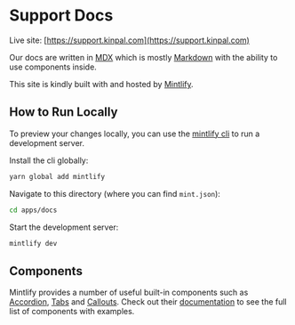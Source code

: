 # Support Docs

Live site: [https://support.kinpal.com](https://support.kinpal.com)

Our docs are written in [MDX](https://mdxjs.com/) which is mostly [Markdown](https://www.markdownguide.org/cheat-sheet) with the ability to use components inside.

This site is kindly built with and hosted by [Mintlify](https://mintlify.com).

## How to Run Locally

To preview your changes locally, you can use the [mintlify cli](https://mintlify.com/docs/development) to run a development server.

Install the cli globally:

```bash
yarn global add mintlify
```

Navigate to this directory (where you can find `mint.json`):

```bash
cd apps/docs
```

Start the development server:

```bash
mintlify dev
```

## Components

Mintlify provides a number of useful built-in components such as [Accordion](https://mintlify.com/docs/components/accordion), [Tabs](https://mintlify.com/docs/components/tabs) and [Callouts](https://mintlify.com/docs/components/callouts). Check out their [documentation](https://mintlify.com/docs/components) to see the full list of components with examples.
